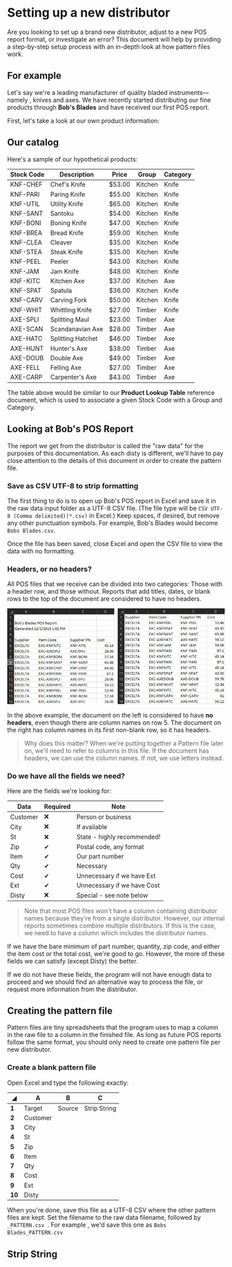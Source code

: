 # Setting up a new distributor
Are you looking to set up a brand new distributor, adjust to a new
 POS report format, or investigate an error? This
 document will help by providing a step-by-step setup process with an in-depth 
 look at how pattern files work.
 
## For example
Let's say we're a leading manufacturer of quality bladed instruments—namely
, knives and axes. We have recently started distributing our fine products
 through **Bob's Blades** and have received our first POS report.
 
First, let's take a look at our own product information:

## Our catalog
Here's a sample of our hypothetical products:

﻿Stock Code|Description|Price|Group|Category
---|---|---|---|---|
KNF-CHEF|Chef's Knife|$53.00|Kitchen|Knife
KNF-PARI|Paring Knife|$55.00|Kitchen|Knife
KNF-UTIL|Utility Knife|$65.00|Kitchen|Knife
KNF-SANT|Santoku|$54.00|Kitchen|Knife
KNF-BONI|Boning Knife|$47.00|Kitchen|Knife
KNF-BREA|Bread Knife|$59.00|Kitchen|Knife
KNF-CLEA|Cleaver|$35.00|Kitchen|Knife
KNF-STEA|Steak Knife|$35.00|Kitchen|Knife
KNF-PEEL|Peeler|$43.00|Kitchen|Knife
KNF-JAM|Jam Knife|$48.00|Kitchen|Knife
KNF-KITC|Kitchen Axe|$37.00|Kitchen|Axe
KNF-SPAT|Spatula|$36.00|Kitchen|Knife
KNF-CARV|Carving Fork|$50.00|Kitchen|Knife
KNF-WHIT|Whittling Knife|$27.00|Timber|Knife
AXE-SPLI|Splitting Maul|$23.00|Timber|Axe
AXE-SCAN|Scandanavian Axe|$28.00|Timber|Axe
AXE-HATC|Splitting Hatchet|$46.00|Timber|Axe
AXE-HUNT|Hunter's Axe|$38.00|Timber|Axe
AXE-DOUB|Double Axe|$49.00|Timber|Axe
AXE-FELL|Felling Axe|$27.00|Timber|Axe
AXE-CARP|Carpenter's Axe|$43.00|Timber|Axe

The table above would be similar to our **Product Lookup Table** reference
 document, which is used to associate a given Stock Code with a Group and
  Category.
  
## Looking at Bob's POS Report
The report we get from the distributor is called the "raw data" for the
 purposes of this documentation. As each disty is different, we'll have to
  pay close attention to the details of this document in order to create the
   pattern file.

### Save as CSV UTF-8 to strip formatting
The first thing to do is to open up Bob's POS report in Excel and save it in
 the raw data input folder as
 a UTF-8 CSV file. (The file type will be `CSV UTF-8 (Comma delimited)(*.csv)` in Excel.) Keep spaces, if desired, but remove any other punctuation
  symbols. For example, Bob's Blades would become `Bobs Blades.csv`. 
  
  Once the file has been saved, close Excel and open the CSV file to view the
   data with no formatting.
  
### Headers, or no headers?
All POS files that we receive can be divided into two categories: Those with
 a header row, and those without. Reports that add titles, dates, or blank
  rows to the top of the document are considered to have no headers.
  
![Example of headers and no headers](images/header_example.png)

In the above example, the document on the left is considered to have **no
 headers**, even though there are column names on row 5. The document on the
  right has column names in its first non-blank row, so it has headers.
  
>Why does this matter? When we're putting together a Pattern file later on, 
>we'll need to refer to columns in this file. If the document has headers, we
>can use the column names. If not, we use letters instead.

### Do we have all the fields we need?
Here are the fields we're looking for:

Data|Required|Note
----|--------|----
Customer|❌|Person or business
City|❌|If available
St|❌|State - highly recommended!
Zip|✔|Postal code, any format
Item|✔|Our part number
Qty|✔|Necessary
Cost|✔|Unnecessary if we have Ext
Ext|✔|Unnecessary if we have Cost
Disty|❌|Special - see note below

>Note that most POS files won't have a column containing distributor names
> because they're from a single distributor. However, our internal reports
> sometimes combine multiple distributors. If this is the case, we need to have
> a column which includes the distributor names.

If we have the bare minimum of part number, quantity, zip code, and either
 the item cost or the total cost, we're good to go. However, the more of
  these fields we can satisfy (except Disty) the better.

If we do not have these fields, the program will not have enough data to
 proceed and we should find an alternative way to process the file, or
  request more information from the distributor.

## Creating the pattern file
Pattern files are tiny spreadsheets that the program uses to map a column in the 
raw file to a column in the finished file. As long as future POS reports
 follow the same format, you should only need to create one pattern file per
  new distributor.
  
### Create a blank pattern file
Open Excel and type the following exactly:

◢|A|B|C
-----|---|---|---
**1**|Target|Source|Strip String
**2**|Customer||
**3**|City||
**4**|St||
**5**|Zip||
**6**|Item||
**7**|Qty||
**8**|Cost||
**9**|Ext||
**10**|Disty||

When you're done, save this file as a UTF-8 CSV where the other pattern files
 are kept. Set the filename to the raw data filename, followed by `_PATTERN.csv
 `. For example
 , we'd
  save this one as `Bobs Blades_PATTERN.csv`

## Strip String